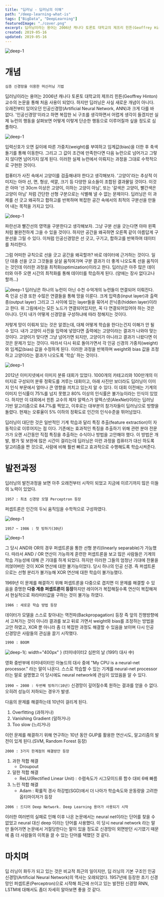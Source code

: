 ```yaml
---
title: "딥러닝 - 딥러닝의 이해"
path: "/deep-learning-what-is"
tags: ["BigData", "DeepLearning"]
featuredImage: "./cover.png"
excerpt: 딥러닝이라는 용어는 2006년 캐나다 토론토 대학교의 제프리 힌튼(Geoffrey Hinton) 교수의 논문을 통해 처음 사용이 되었다. 하지만 딥러닝은 사실 새로운 개념이 아니다.
created: 2019-05-16
updated: 2019-05-16
---
```


![deep-1](deep_main.png)
# 개념

`심층 신경망을 이용한 머신러닝 기법`

딥러닝이라는 용어는 2006년 캐나다 토론토 대학교의 제프리 힌튼(Geoffrey Hinton) 교수의 논문을 통해 처음 사용이 되었다. 하지만 딥러닝은 사실 새로운 개념이 아니다. 오래전부터 있어오던 인공신경망(Artificial Neural Network, ANN)과 크게 다를 바 없다. '인공신경망'이라고 하면 복잡한 뇌 구조를 생각하면서 어렵게 생각이 들겠지만 실제 뉴런의 행동을 살펴보면 어떻게 이렇게 단순한 행동으로 이루어질까 싶을 정도로 심플하다.

![deep-1](neuron.png) 


입력신호가 오면 길이에 따른 가중치(weight)를 부여하고 임계값(bias)을 더한 후 축색돌기를 통해 이동한다. 그리고 그 값이 조건에 만족한다면 다음 뉴런으로 넘어가고 그렇지 않다면 넘어가지 않게 된다. 이러한 실제 뉴런에서 이뤄지는 과정을 그대로 수학적으로 구현한 것이다.

컴퓨터가 사진 속에서 고양이를 검출해내야 한다고 생각해보자. '고양이'라는 추상적 이미지는 아마 선, 면, 형상, 색깔, 크기 등 다양한 요소들이 조합된 결과물일 것이다. 이것은 아마 '선 30cm 이상은 고양이, 이하는 고양이 아님', 또는 '갈색은 고양이, 빨간색은 고양이 아님' 처럼 간단한 선형 구분으로는 식별해 낼 수 없는 문제이다. 딥러닝은 이 과제를 선 긋고 왜곡하고 합하고를 반복하며 복잡한 공간 속에서의 최적의 구분선을 만들어 내는 목적을 가지고 있다. 

![deep-1](deep_01.png)

파란선과 빨간선의 영역을 구분한다고 생각해보자. 그냥 구분 선을 긋는다면 아마 왼쪽처럼 불완전하게 그을 수 있을 것이다. 하지만 공간을 왜곡하면 오른쪽 같이 아름답게 구분선을 그릴 수 있다. 이처럼 인공신경망은 선 긋고, 구기고, 합하고를 반복하여 데이터를 처리한다.

그럼 어떠한 규칙으로 선을 긋고 공간을 왜곡할까? 바로 데이터에 근거하는 것이다. 일단 대충 선을 긋고 그것들을 살살 움직여가며 구분 결과가 더 좋게 나오도록 선을 움직이는 것인데 이러한 과정을 최적화(optimization)이라고 한다. 딥러닝은 아주 많은 데이터와 아주 오랜 시간의 최적화를 통해 데이터를 학습하게 된다. (양에는 장사 없다고나 할까...)

![deep-1](deep_layer.png)
딥러닝은 하나의 뉴런이 아닌 수천 수억개의 뉴런들이 연결되어 이뤄진다. 즉 인공 신경 또한 수많은 연결들을 통해 망을 이룬다. 크게 입력층(input layer)과 출력층(output layer) 그리고 그 사이에 있는 layer들을 묶어서 은닉층(hidden layer)이라고 한다. 위 그림에서는 모든 노드가 연결되어있지만, 꼭 다 연결되어있어야 하는 것은 아니다. 단지 내가 어떻게 신경망을 구성하냐에 따라 정해지는 것이다.

저렇게 망이 이뤄져 있는 것은 알겠는데, 대체 어떻게 학습을 한다는건지 이해가 안 될 수 있다.
내가 고양이 사진을 입력에 넣었다면 출력에는 고양이라는 결과가 나와야 맞는 것이다. 고양이가 맞다면 그냥 넘어가면 되지만, 고양이가 아니라고 결과가 나왔다면 이것은 문제가 있는 것이다. 따라서 다시 뒤로 돌아가면서 각 인공 신경의 가중치(weight)와 임계값(bias) 값을 수정하게 된다. 이러한 과정을 반복하며 weight와 bias 값을 조정하고 고양이라는 결과가 나오도록 '학습' 하는 것이다.

![deep-1](image_net.png)

2012년 이미지넷에서 이미지 분류 대회가 있었다. 1000개의 카테고리와 100만개의 이미지로 구성되어 분류 정확도를 겨루는 대회이고, 아래 사진만 보더라도 딥러닝이 이미지 인식 부문에서 얼마나 큰 영향을 끼치고 있는지 알 수 있다. 이 대회 이전에는 기계의 이미지 인식률이 75%를 넘지 못했고 80% 이상의 인식률은 불가능이라는 인식이 있었다. 하지만 이 대회에서 힌튼 교수의 제자 알렉스가 알렉스넷(AlexNet)이라는 딥러닝 기반 알고리즘으로 84.7%를 찍었고, 이후로는 대부분의 참가자들이 딥러닝으로 방향을 돌렸다. 현재는 오류율이 5% 이하의 정확도로 인간의 인식수준을 뛰어넘었다.

딥러닝이 대단한 것은 일반적인 기계 학습과 달리 특징 추출(feature extraction)이 자동적으로 이루어지는 점 이다. 기존에는 효과적인 특징을 추출하기 위해 관련 분야 전문가가 오랜 시간동안 직접 특징을 추출하는 수식이나 방법을 고안해야 했다. 이 방법은 개발, 평가 및 보완에 많은 시간이 걸리는데 딥러닝은 이런 과정을 컴퓨터가 대신 하도록 알고리즘을 짠 것으로, 사람에 비해 훨씬 빠르고 효과적으로 수행해도록 학습시켜준다.


# 발전과정

딥러닝의 발전과정을 보면 아주 오래전부터 시작이 되었고 지금에 이르기까지 많은 이들의 노력이 있었다.

`1957 : 최초 신경망 모델 Perceptron 등장`

퍼셉트론은 인간의 두뇌 움직임을 수학적으로 구성하였다.

![deep-1](deep_02.png)

`1957 ~ 1986 : 첫 빙하기(30년)`

![deep-1](deep_03.png)

그 당시 AND와 OR의 경우 퍼셉트론을 통한 선형 분리(linearly separable)가 가능했다. 따라서 AND / OR 연산이 가능하게 훈련한 퍼셉트론을 보고 많은 사람들은 기계의 학습 가능성에 대해 큰 기대를 하게 되었다.
하지만 이러한 그들의 엄청난 기대에 찬물을 끼얹어버린 것이 XOR 연산에 대한 불가능이었다. 당시 하나의 인공 신경. 즉 퍼셉트론으로는 선형 분리가 불가능해 XOR 연산에 대한 학습이 불가능했다. 

1969년 이 문제를 해결하기 위해 퍼셉트론을 다중으로 겹치면 이 문제를 해결할 수 있음을 증명한 **다중 계층 퍼셉트론이 등장**하지만 레이어가 복잡해질수록 연산이 복잡해져서 현실적으로 파라미터값을 구하는 것이 불가능 하였다.

`1986 : 새로운 학습 방법 등장`

데이터가 모델을 스스로 찾아내는 역전파(Backpropagation) 등장
즉 앞의 진행방향에서 고쳐가는 것이 아니라 결과를 보고 뒤로 가면서 weight와 bias를 조정하는 방법을 고안 하였고, XOR 뿐 아니라 좀 더 복잡한 과정도 해결할 수 있음을 보이며 다시 인공 신경망은 사람들의 관심을 끌기 시작했다.

`1990 : BOOM`

![deep-1](deep_04.png){: width="400px" }
(터미네이터2 심판의 날 (1991) 대사 中)

영화 중반부에 터미네이터인 아놀드의 대사 중에 "My CPU is a neural-net processor." 라는 말이 나온다. 스스로 학습할 수 있는 기계를 neural-net processor 라는 말로 설명했고 이 당시에도 neural network에 관심이 있었음을 알 수 있다. 

`1990 ~ 2000 : 두번째 빙하기(10년)`
신경망이 깊어질수록 원하는 결과를 얻을 수 없다. 오히려 성능이 저하되는 경우가 발생.

다음의 문제를 해결하는데 10년이 걸리게 된다.
1. Overfitting (과하거나)
2. Vanishing Gradient (덜하거나)
3. Too slow  (느리거나)

이런 문제를 해결하기 위해 연구하는 10년 동안 GUP를 활용한 연산시도, 알고리즘의 발전이 있게 된다.(SVM, Random Forest 등장)

`2000 : 3가지 한계점의 해결방안 등장`

1. 과한 적합 해결
    - Droupout
2. 덜한 적합 해결
    - ReLU(Rectified Linear Unit) : 수렴속도가 시그모이드류 함수 대비 6배 빠름
3. 느린 적합 해결
    - Adam : 확룰적 경사 하강법(SGD)에서 더 나아가 학습속도와 운동량을 고려한 옵티마이저가 등장

`2006 : 드디어 Deep Network. Deep Learning 용어가 사용되기 시작`

이러한 여러번의 실패로 인해 이후 나온 논문에서는 neural net이라는 단어를 찾을 수 없었고 neural 대신 deep 이라는 단어를 사용했다. 이 당시 neural network 라는 말만 들어가면 논문에서 거절당한다는 말이 있을 정도로 신경망이 외면받던 시기였기 때문에 좀 더 사람들의 이목을 끌 수 있는 단어를 택했던 것 같다.

# 마치며
딥 러닝이 화두가 되고 있는 것은 비교적 최근의 일이지만, 딥 러닝의 기본 구조인 인공 신경망(Artificial Neural Network)의 역사는 오래되었다. 1957년에 등장한 초기 신경망인 퍼셉트론(Perceptron)으로 시작해 최근에 쓰이고 있는 발전된 신경망 RNN, LSTM에 대해서도 좀더 자세히 알아보면 좋을 것 같다.